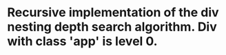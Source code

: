 # Recursive implementation of the div nesting depth search algorithm. Div with class 'app' is level 0.
